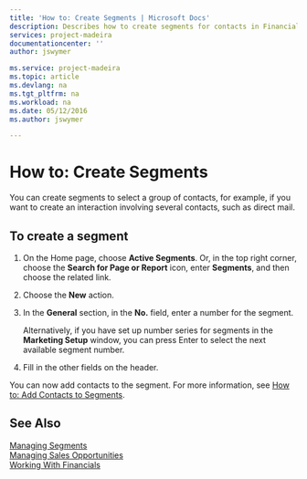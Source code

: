 ```yaml
---
title: 'How to: Create Segments | Microsoft Docs'
description: Describes how to create segments for contacts in Financials
services: project-madeira
documentationcenter: ''
author: jswymer

ms.service: project-madeira
ms.topic: article
ms.devlang: na
ms.tgt_pltfrm: na
ms.workload: na
ms.date: 05/12/2016
ms.author: jswymer

---
```

# How to: Create Segments
You can create segments to select a group of contacts, for example, if you want to create an interaction involving several contacts, such as direct mail.

## To create a segment
1. On the Home page, choose **Active Segments**. Or, in the top right corner, choose the **Search for Page or Report** icon, enter **Segments**, and then choose the related link.
2. Choose the **New** action.
3. In the **General** section, in the **No.** field, enter a number for the segment.
   
    Alternatively, if you have set up number series for segments in the **Marketing Setup** window, you can press Enter to select the next available segment number.
4. Fill in the other fields on the header.

You can now add contacts to the segment. For more information, see [How to: Add Contacts to Segments](marketing-add-contact-segment.md).

## See Also
[Managing Segments](marketing-segments.md)  
[Managing Sales Opportunities](marketing-manage-sales-opportunities.md)  
[Working With Financials](ui-work-product.md)  

